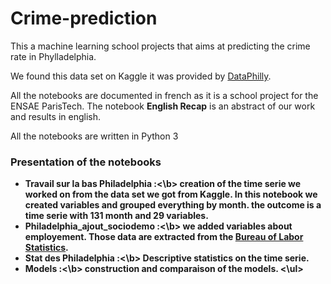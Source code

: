 # Crime-prediction

This a machine learning school projects that aims at predicting the crime rate in Phylladelphia.

We found this data set on Kaggle it was provided by <a href="https://www.opendataphilly.org/">DataPhilly</a>.

All the notebooks are documented in french as it is a school project for the ENSAE ParisTech. The notebook <b>English Recap</b> is an abstract of our work and results in english.

All the notebooks are written in Python 3

### Presentation of the notebooks 

<ul>
  <li><b>Travail sur la bas Philadelphia :<\b> creation of the time serie we worked on from the data set we got from Kaggle. In this notebook we created variables and grouped everything by month. the outcome is a time serie with 131 month and 29 variables.
  <li><b>Philadelphia_ajout_sociodemo :<\b> we added variables about employement. Those data are extracted from the <a href="https://www.bls.gov/eag/eag.pa_philadelphia_co.htm">Bureau of Labor Statistics</a>.
  <li><b>Stat des Philadelphia :<\b> Descriptive statistics on the time serie. 
  <li><b>Models :<\b> construction and comparaison of the models.
<\ul>

